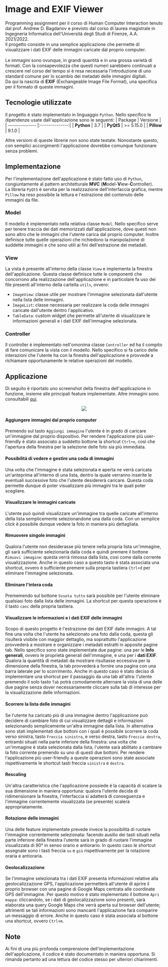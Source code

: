# Image and EXIF Viewer
Programming assignment per il corso di Human Computer Interaction tenuto dal prof. Andrew D. Bagdanov e previsto dal corso di laurea magistrale in Ingegneria Informatica dell'Università degli Studi di Firenze, A.A. 2021/2022. \
Il progetto consiste in una semplice applicazione che permette di visualizzare i dati EXIF delle immagini caricate dal proprio computer. \
\
Le immagini sono ovunque, in grandi quantità e in una grossa varietà di formati. Con la consapevolezza che questi numeri sarebbero continuati a crescere nel corso del 
tempo si è resa necessaria l'introduzione di uno standard comune per lo scambio dei metadati delle immagini digitali. \
Da qui la nascita di **EXIF** (Exchangeable Image File Format), una specifica per il formato di queste immagini.

## Tecnologie utilizzate
Il progetto è stato implementato in linguaggio `Python`. Nello specifico le dipendenze usate dall'applicazione sono le seguenti:
| Package        | Versione       |
| -------------- |:--------------:|
| **Python**     |       3.7      |
| **PyQt5**      |     >= 5.15.0    |
| **Pillow**     |      9.1.0     |

Altre versioni di queste librerie non sono state testate. Nonostante questo, con semplici accorgimenti l'applicazione dovrebbe comunque funzionare senza problemi.

## Implementazione
Per l'implementazione dell'applicazione è stato fatto uso di `Python`, congiuntamente al pattern architetturale **MVC** (**M**odel-**V**iew-**C**ontroller).\
La libreria `PyQt5` è servita per la realizzazione dell'interfaccia grafica, mentre `Pillow` ha reso possibile la lettura e l'estrazione del contenuto delle immagini
da file.

### Model
Il modello è implementato nella relativa classe `Model`. Nello specifico serve per tenere traccia dei dati memorizzati dall'applicazione, dove questi non sono altro che le immagini che l'utente carica dal proprio computer. Inoltre definisce tutte quelle operazioni che richiedono la manipolazione di suddette immagini e che sono utili ai fini dell'estrazione dei metadati.

### View
La vista è presente all'interno della classe `View` e implementa la finestra dell'applicazione. Questa classe definisce tutte le componenti che concorrono alla realizzazione dell'applicazione e in particolare fa uso dei file presenti all'interno della cartella `utils`, ovvero:
* `ImageView`: classe utile per mostrare l'immagine selezionata dall'utente nella lista delle immagini.
* `ImageList`: classe necessaria per realizzare la coda delle immagini caricate dall'utente dentro l'applicativo.
* `TableData`: custom widget che permette all'utente di visualizzare le informazioni generali e i dati EXIF dell'immagine selezionata.

### Controller
Il controller è implementato nell'omonima classe `Controller` ed ha il compito di fare comunicare la vista con il modello. Nello specifico si fa carico delle interazioni che l'utente ha con la finestra dell'applicazione e provvede a richiamare opportunamente le relative operazioni del modello.

## Applicazione
Di seguito è riportato uno screenshot della finestra dell'applicazione in funzione, insieme alle principali feature implementate. Altre immagini sono consultabili [qui](https://github.com/CosimoGiani/Image_EXIF_viewer/tree/main/screenshots).

<div align="center">
    <img src="https://github.com/CosimoGiani/Image_EXIF_viewer/blob/main/screenshots/EXIFviewer.gif">
  </div>

#### Aggiungere immagini dal proprio computer
Premendo sul tasto `Aggiungi immagine` l'utente è in grado di caricare un'immagine dal proprio dispositivo. Per rendere l'applicazione più user-friendly è stato associato a suddetto bottone la shortcut `Ctrl+o`, così che l'apertura della finestra per la selezione delle foto sia più immediata.

#### Possibilità di vedere e gestire una coda di immagini
Una volta che l'immagine è stata selezionata e aperta ne verrà caricata un'anteprima all'interno di una lista, dentro la quale verranno inserite le eventuali successive foto che l'utente desidererà caricare. Questa coda permette dunque di poter visualizzare più immagini tra le quali poter scegliere.

#### Visualizzare le immagini caricate
L'utente può quindi visualizzare un'immagine tra quelle caricate all'interno della lista semplicemente selezionandone una dalla coda. Con un semplice click è possibile dunque vedere la foto in maniera più dettagliata. 

#### Rimuovere singole immagini
Qualora l'utente non desiderasse più tenere nella propria lista un'immagine, gli sarà sufficiente selezionarla dalla coda e quindi premere il bottone `Rimuovi immagine`: questa verrà rimossa dalla lista, così come dalla corrente visualizzazione. Anche in questo caso a questo tasto è stata associata una shortcut, ovvero è sufficiente premere sulla propria tastiera `Ctrl+d` per eliminare l'immagine selezionata.

#### Eliminare l'intera coda
Prememendo sul bottone `Svuota tutto` sarà possibile per l'utente eliminare qualsiasi foto dalla lista delle immagini. La shortcut per questa operazione è il tasto `canc` della propria tastiera.

#### Visualizzare le informazioni e i dati EXIF delle immagini
Scopo di questo progetto è l'estrazione dei dati EXIF dalle immagini. A tal fine una volta che l'utente ha selezionato una foto dalla coda, questa gli risulterà visibile con maggior dettaglio, ma soprattutto l'applicazione provvederà a mostrare e organizzare i metadati estratti in apposite pagine tab. Nello specifico sono state implementate due pagine: una per le **Info generali**, ovvero le proprietà generali dell'immagine, e una per i **dati EXIF**. Qualora la quantità di metadati da mostrare risultasse eccessiva per la dimensione della finestra, la tab provvederà a fornire una pagina con una barra laterale per lo scorrimento. Anche in questo caso è stato deciso di implementare una shortcut per il passaggio da una tab all'altra: l'utente premendo il solo tasto `Tab` potrà comodamente alternare la vista di una delle due pagine senza dover necessariamente cliccare sulla tab di interesse per la visualizzazione delle informazioni.

#### Scorrere la lista delle immagini
Se l'utente ha caricato più di una immagine dentro l'applicazione può decidere di cambiare foto di cui visualizzare dettagli e informazioni selezionando semplicemente un'altra immagine dalla lista. In alternativa sono stati implementati due bottoni con i quali è possibile scorrere la coda verso sinistra, tasto `Freccia sinistra`, e verso destra, tasto `Freccia destra`, entrambi situati nella parte inferiore della finestra: una volta che un'immagine è stata selezionata dalla lista, l'utente sarà abilitato a cambiare la foto corrente premendo su uno di questi due bottoni. Per rendere l'applicazione più user-friendly a queste operazioni sono state associate rispettivamente le shortcut tasti freccia `sinistra` e `destra`.

#### Rescaling
Un'altra caratteristica che l'applicazione possiede è la capacità di scalare la sua dimensione in maniera opportuna: qualora l'utente decida di ridimensionare la finestra, l'interfaccia si adatterà di conseguenza e l'immagine correntemente visualizzata (se presente) scalerà appropriatamente.

#### Rotazione delle immagini
Una delle feature implementate prevede invece la possibilità di ruotare l'immagine correntemente selezionata: facendo ausilio dei tasti situati nella parte inferiore della finestra l'utente sarà in grado di ruotare l'immagine visualizzata di 90° in senso orario e antiorario. In questo caso le shortcut assegnate sono i tasti freccia `su` e `giù` rispettivamente per la rotazione oraria e antioraria. 

#### Geolocalizzazione
Se l'immagine selezionata tra i dati EXIF presenta informazioni relative alla geolocalizzazione GPS, l'applicazione permetterà all'utente di aprire il proprio browser con una pagine di Google Maps centrata alle coordinate GPS dell'immagine. Per questo motivo è stato implementato il bottone `Apri mappa`: cliccandolo, se i dati di geolocalizzazione sono presenti, sarà elaborata una query Google Maps che verrà aperta sul browser dell'utente; altrimenti se tali informazioni sono mancanti l'applicazione farà comparire un messaggio di errore. Anche in questo caso è stata associata al bottone una shortcut, ovvero `Ctrl+m`.

## Note
Ai fini di una più profonda comprensione dell'implementazione dell'applicazione, il codice è stato documentato in maniera opportuna. Si rimanda pertanto ad una lettura
del codice stesso per ulteriori chiarimenti.
